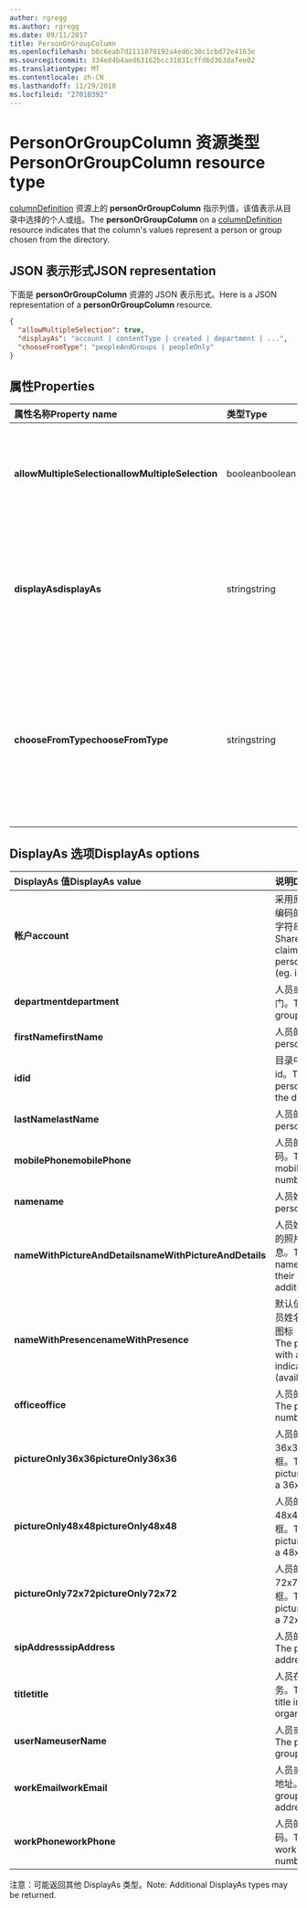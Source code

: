 ```yaml
---
author: rgregg
ms.author: rgregg
ms.date: 09/11/2017
title: PersonOrGroupColumn
ms.openlocfilehash: b0c6eab7d2111870192a4ed6c30c1cbd72e4163e
ms.sourcegitcommit: 334e84b4aed63162bcc31831cffd6d363dafee02
ms.translationtype: MT
ms.contentlocale: zh-CN
ms.lasthandoff: 11/29/2018
ms.locfileid: "27010392"
---
```

# <a name="personorgroupcolumn-resource-type"></a><span data-ttu-id="6fec8-102">PersonOrGroupColumn 资源类型</span><span class="sxs-lookup"><span data-stu-id="6fec8-102">PersonOrGroupColumn resource type</span></span>

<span data-ttu-id="6fec8-103">[columnDefinition](columndefinition.md) 资源上的 **personOrGroupColumn** 指示列值，该值表示从目录中选择的个人或组。</span><span class="sxs-lookup"><span data-stu-id="6fec8-103">The **personOrGroupColumn** on a [columnDefinition](columndefinition.md) resource indicates that the column's values represent a person or group chosen from the directory.</span></span>

## <a name="json-representation"></a><span data-ttu-id="6fec8-104">JSON 表示形式</span><span class="sxs-lookup"><span data-stu-id="6fec8-104">JSON representation</span></span>

<span data-ttu-id="6fec8-105">下面是 **personOrGroupColumn** 资源的 JSON 表示形式。</span><span class="sxs-lookup"><span data-stu-id="6fec8-105">Here is a JSON representation of a **personOrGroupColumn** resource.</span></span>
<!-- { "blockType": "resource", "@type": "microsoft.graph.personOrGroupColumn", "@property.aka": "chooseFromType=format" } -->

```json
{
  "allowMultipleSelection": true,
  "displayAs": "account | contentType | created | department | ...",
  "chooseFromType": "peopleAndGroups | peopleOnly"
}
```

## <a name="properties"></a><span data-ttu-id="6fec8-106">属性</span><span class="sxs-lookup"><span data-stu-id="6fec8-106">Properties</span></span>

| <span data-ttu-id="6fec8-107">属性名称</span><span class="sxs-lookup"><span data-stu-id="6fec8-107">Property name</span></span>              | <span data-ttu-id="6fec8-108">类型</span><span class="sxs-lookup"><span data-stu-id="6fec8-108">Type</span></span>    | <span data-ttu-id="6fec8-109">说明</span><span class="sxs-lookup"><span data-stu-id="6fec8-109">Description</span></span>
|:---------------------------|:--------|:--------------------------------------
| <span data-ttu-id="6fec8-110">**allowMultipleSelection**</span><span class="sxs-lookup"><span data-stu-id="6fec8-110">**allowMultipleSelection**</span></span> | <span data-ttu-id="6fec8-111">boolean</span><span class="sxs-lookup"><span data-stu-id="6fec8-111">boolean</span></span> | <span data-ttu-id="6fec8-112">指示是否可以从源中选择多个值。</span><span class="sxs-lookup"><span data-stu-id="6fec8-112">Indicates whether multiple values can be selected from the source.</span></span>
| <span data-ttu-id="6fec8-113">**displayAs**</span><span class="sxs-lookup"><span data-stu-id="6fec8-113">**displayAs**</span></span>              | <span data-ttu-id="6fec8-114">string</span><span class="sxs-lookup"><span data-stu-id="6fec8-114">string</span></span>  | <span data-ttu-id="6fec8-115">如何显示有关所选个人或组的信息。</span><span class="sxs-lookup"><span data-stu-id="6fec8-115">How to display the information about the person or group chosen.</span></span> <span data-ttu-id="6fec8-116">请参阅下文。</span><span class="sxs-lookup"><span data-stu-id="6fec8-116">See below.</span></span>
| <span data-ttu-id="6fec8-117">**chooseFromType**</span><span class="sxs-lookup"><span data-stu-id="6fec8-117">**chooseFromType**</span></span>         | <span data-ttu-id="6fec8-118">string</span><span class="sxs-lookup"><span data-stu-id="6fec8-118">string</span></span>  | <span data-ttu-id="6fec8-119">是否允许仅选择人员，或同时选择人员和组。</span><span class="sxs-lookup"><span data-stu-id="6fec8-119">Whether to allow selection of people only, or people and groups.</span></span> <span data-ttu-id="6fec8-120">必须为 `peopleAndGroups` 或 `peopleOnly` 的其中一个。</span><span class="sxs-lookup"><span data-stu-id="6fec8-120">Must be one of `peopleAndGroups` or `peopleOnly`.</span></span>

## <a name="displayas-options"></a><span data-ttu-id="6fec8-121">DisplayAs 选项</span><span class="sxs-lookup"><span data-stu-id="6fec8-121">DisplayAs options</span></span>

| <span data-ttu-id="6fec8-122">DisplayAs 值</span><span class="sxs-lookup"><span data-stu-id="6fec8-122">DisplayAs value</span></span>               | <span data-ttu-id="6fec8-123">说明</span><span class="sxs-lookup"><span data-stu-id="6fec8-123">Description</span></span>
|:------------------------------|:-----------------------
| <span data-ttu-id="6fec8-124">**帐户**</span><span class="sxs-lookup"><span data-stu-id="6fec8-124">**account**</span></span>                   | <span data-ttu-id="6fec8-125">采用原始 SharePoint 编码的人员或组声明字符串（如</span><span class="sxs-lookup"><span data-stu-id="6fec8-125">The raw SharePoint encoded claim string for the person or group (eg.</span></span> <span data-ttu-id="6fec8-126">i:0#.f</span><span class="sxs-lookup"><span data-stu-id="6fec8-126">i:0#.f</span></span>|<span data-ttu-id="6fec8-127">membership</span><span class="sxs-lookup"><span data-stu-id="6fec8-127">membership</span></span>|<span data-ttu-id="6fec8-128">jane@contoso.com)。</span><span class="sxs-lookup"><span data-stu-id="6fec8-128">jane@contoso.com).</span></span>
| <span data-ttu-id="6fec8-129">**department**</span><span class="sxs-lookup"><span data-stu-id="6fec8-129">**department**</span></span>                | <span data-ttu-id="6fec8-130">人员或组的所在部门。</span><span class="sxs-lookup"><span data-stu-id="6fec8-130">The person or group's department.</span></span>
| <span data-ttu-id="6fec8-131">**firstName**</span><span class="sxs-lookup"><span data-stu-id="6fec8-131">**firstName**</span></span>                 | <span data-ttu-id="6fec8-132">人员的名字。</span><span class="sxs-lookup"><span data-stu-id="6fec8-132">The person's first name.</span></span>
| <span data-ttu-id="6fec8-133">**id**</span><span class="sxs-lookup"><span data-stu-id="6fec8-133">**id**</span></span>                        | <span data-ttu-id="6fec8-134">目录中个人或组的 id。</span><span class="sxs-lookup"><span data-stu-id="6fec8-134">The id of the person or group in the directory.</span></span>
| <span data-ttu-id="6fec8-135">**lastName**</span><span class="sxs-lookup"><span data-stu-id="6fec8-135">**lastName**</span></span>                  | <span data-ttu-id="6fec8-136">人员的姓氏。</span><span class="sxs-lookup"><span data-stu-id="6fec8-136">The person's last name.</span></span>
| <span data-ttu-id="6fec8-137">**mobilePhone**</span><span class="sxs-lookup"><span data-stu-id="6fec8-137">**mobilePhone**</span></span>               | <span data-ttu-id="6fec8-138">人员的移动电话号码。</span><span class="sxs-lookup"><span data-stu-id="6fec8-138">The person's mobile phone number.</span></span>
| <span data-ttu-id="6fec8-139">**name**</span><span class="sxs-lookup"><span data-stu-id="6fec8-139">**name**</span></span>                      | <span data-ttu-id="6fec8-140">人员姓名。</span><span class="sxs-lookup"><span data-stu-id="6fec8-140">The person's name.</span></span>
| <span data-ttu-id="6fec8-141">**nameWithPictureAndDetails**</span><span class="sxs-lookup"><span data-stu-id="6fec8-141">**nameWithPictureAndDetails**</span></span> | <span data-ttu-id="6fec8-142">人员姓名，以及他们的照片和其他详细信息。</span><span class="sxs-lookup"><span data-stu-id="6fec8-142">The person's name along with their picture and additional details.</span></span>
| <span data-ttu-id="6fec8-143">**nameWithPresence**</span><span class="sxs-lookup"><span data-stu-id="6fec8-143">**nameWithPresence**</span></span>          | <span data-ttu-id="6fec8-144">默认值。</span><span class="sxs-lookup"><span data-stu-id="6fec8-144">Default.</span></span> <span data-ttu-id="6fec8-145">人员姓名和状态指示器图标（空闲/忙碌/等）</span><span class="sxs-lookup"><span data-stu-id="6fec8-145">The person's name with a presence indicator icon (available/busy/etc.)</span></span>
| <span data-ttu-id="6fec8-146">**office**</span><span class="sxs-lookup"><span data-stu-id="6fec8-146">**office**</span></span>                    | <span data-ttu-id="6fec8-147">人员的办公室电话。</span><span class="sxs-lookup"><span data-stu-id="6fec8-147">The person's office number.</span></span>
| <span data-ttu-id="6fec8-148">**pictureOnly36x36**</span><span class="sxs-lookup"><span data-stu-id="6fec8-148">**pictureOnly36x36**</span></span>          | <span data-ttu-id="6fec8-149">人员的照片，采用 36x36 像素的正方形框。</span><span class="sxs-lookup"><span data-stu-id="6fec8-149">The person's picture, bounded by a 36x36 px square.</span></span>
| <span data-ttu-id="6fec8-150">**pictureOnly48x48**</span><span class="sxs-lookup"><span data-stu-id="6fec8-150">**pictureOnly48x48**</span></span>          | <span data-ttu-id="6fec8-151">人员的照片，采用 48x48 像素的正方形框。</span><span class="sxs-lookup"><span data-stu-id="6fec8-151">The person's picture, bounded by a 48x48 px square.</span></span>
| <span data-ttu-id="6fec8-152">**pictureOnly72x72**</span><span class="sxs-lookup"><span data-stu-id="6fec8-152">**pictureOnly72x72**</span></span>          | <span data-ttu-id="6fec8-153">人员的照片，采用 72x72 像素的正方形框。</span><span class="sxs-lookup"><span data-stu-id="6fec8-153">The person's picture, bounded by a 72x72 px square.</span></span>
| <span data-ttu-id="6fec8-154">**sipAddress**</span><span class="sxs-lookup"><span data-stu-id="6fec8-154">**sipAddress**</span></span>                | <span data-ttu-id="6fec8-155">人员的 sip 地址。</span><span class="sxs-lookup"><span data-stu-id="6fec8-155">The person's sip address.</span></span>
| <span data-ttu-id="6fec8-156">**title**</span><span class="sxs-lookup"><span data-stu-id="6fec8-156">**title**</span></span>                     | <span data-ttu-id="6fec8-157">人员在组织中的职务。</span><span class="sxs-lookup"><span data-stu-id="6fec8-157">The person's title in the organization.</span></span>
| <span data-ttu-id="6fec8-158">**userName**</span><span class="sxs-lookup"><span data-stu-id="6fec8-158">**userName**</span></span>                  | <span data-ttu-id="6fec8-159">人员或组的用户名。</span><span class="sxs-lookup"><span data-stu-id="6fec8-159">The person or group's user name.</span></span>
| <span data-ttu-id="6fec8-160">**workEmail**</span><span class="sxs-lookup"><span data-stu-id="6fec8-160">**workEmail**</span></span>                 | <span data-ttu-id="6fec8-161">人员或组的电子邮件地址。</span><span class="sxs-lookup"><span data-stu-id="6fec8-161">The person or group's email address.</span></span>
| <span data-ttu-id="6fec8-162">**workPhone**</span><span class="sxs-lookup"><span data-stu-id="6fec8-162">**workPhone**</span></span>                 | <span data-ttu-id="6fec8-163">人员的工作电话号码。</span><span class="sxs-lookup"><span data-stu-id="6fec8-163">The person's work phone number.</span></span>

<span data-ttu-id="6fec8-164">注意：可能返回其他 DisplayAs 类型。</span><span class="sxs-lookup"><span data-stu-id="6fec8-164">Note: Additional DisplayAs types may be returned.</span></span>

<!-- {
  "type": "#page.annotation",
  "description": "",
  "keywords": "",
  "section": "documentation",
  "suppressions": [
    "Warning: /api-reference/v1.0/resources/personorgroupcolumn.md:
      Found potential enums in resource example that weren't defined in a table:(peopleAndGroups,peopleOnly) are in resource, but () are in table",
    "Warning: /api-reference/v1.0/resources/personorgroupcolumn.md:
      Found potential enums in resource example that weren't defined in a table:(account,contentType,created,department,...) are in resource, but () are in table"
  ],
  "tocPath": "Resources/PersonOrGroupColumn"
} -->
